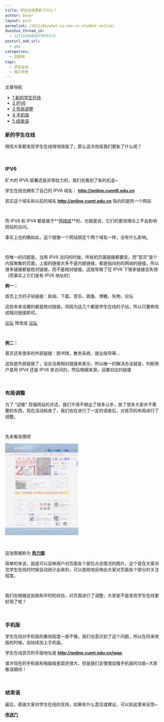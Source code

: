```yaml
---
title: 学生在线更新了什么？
author: Dozer
layout: post
permalink: /2011/04/what-is-new-in-student-online/
duoshuo_thread_id:
  - 1171159103977075173
posturl_add_url:
  - yes
categories:
  - 互联网
tags:
  - 学生在线
  - 翔工作室
---
```

<div id="toc_container" class="no_bullets">
  <p class="toc_title">
    文章导航
  </p>
  
  <ul class="toc_list">
    <li>
      <a href="#i"><span class="toc_number toc_depth_1">1</span> 新的学生在线</a>
    </li>
    <li>
      <a href="#IPV6"><span class="toc_number toc_depth_1">2</span> IPV6</a>
    </li>
    <li>
      <a href="#i-2"><span class="toc_number toc_depth_1">3</span> 布局调整</a>
    </li>
    <li>
      <a href="#i-3"><span class="toc_number toc_depth_1">4</span> 手机版</a>
    </li>
    <li>
      <a href="#i-4"><span class="toc_number toc_depth_1">5</span> 结束语</a>
    </li>
  </ul>
</div>

### <span id="i">新的学生在线</span>

相信大家都发现学生在线悄悄改版了，那么这次改版我们更新了什么呢？

&nbsp;

### <span id="IPV6">IPV6</span>

矿大的 IPV6 部署还是非常给力的，我们也看到了新的机会~

学生在线也拥有了自己的 IPV6 域名： **<a href="http://online.cumt6.edu.cn" target="_blank">http://online.cumt6.edu.cn</a>**

其实这个域名和以前的域名 **<a href="http://online.cumt.edu.cn" target="_blank">http://online.cumt.edu.cn</a>** 指向的是同一个网站

&nbsp;

而 IPV6 和 IPV4 都是属于**<a href="http://baike.baidu.com/view/239600.htm#sub239600" target="_blank">网络层</a>**的，也就是说，它们的更改理论上不会影响网站的访问。

事实上也的确如此，这个就像一个网站绑定个两个域名一样，没有什么影响。

&nbsp;

但唯一的问题是，当用 IPV6 访问的时候，所有的页面链接都要变，而“首页”是个内容聚集的页面，上面的链接大多不是内部链接，都是指向别的网站的链接，所以很多链接都是绝对链接，而不是相对链接。这就导致了在 IPV6 下很多链接会失效（而事实上它们是有 IPV6 地址的）

<!--more-->

**例一：**

首页上方的子站链接：新闻、下载、音乐、跳蚤、博雅、失物、论坛

这些本来设置的都是绝对链接，但因为这几个都是学生在线的子站，所以只要修改成相对链接即可。

<a href=&#8221;http://online.cumt.edu.cn/discuz&#8221;>论坛</a> 修改成 <a href=&#8221;/discuz&#8221;>论坛</a>

&nbsp;

**例二：**

首页还有很多的外部链接：图书馆，教务系统，就业指导等…

这些是外部链接了，没办法用相对链接来表示，所以唯一的解决办法就是，判断用户是用 IPV4 还是 IPV6 来访问的，然后根据来源，设置对应的链接

&nbsp;

### <span id="i-2">布局调整</span>

为了 “迎接“ 百强网站的评选，我们不得不做出了很多让步，放了很多大家并不需要的东西，现在活动结束了，我们也在进行了一定的调查后，对首页的布局进行了调整。

&nbsp;

先来看张图吧

[<img class="alignnone size-medium wp-image-297" title="online" alt="" src="/uploads/2011/04/online-240x300.png" width="240" height="300" />][1]

&nbsp;

这张图被称为 **<a href="http://baike.baidu.com/view/3668215.html?fromTaglist#sub3668215" target="_blank">热力图</a>**

简单的来说，就是可以反映用户对页面各个部位点击情况的图片，这个是在大家浏览学生在线的时候自动统计出来的，可以直观地反映出大家对页面各个部分的关注程度。

&nbsp;

我们也根据这张图和平时的经验，对页面进行了调整，大家是不是发现学生在线更好用了呢？

&nbsp;

### <span id="i-3">手机版</span>

学生在线对手机版的重视程度一直不够，我们也意识到了这个问题，所以在将来改版的时候，会陆续加上手机版。

学生在线首页的手版地址是 **<a href="http://online.cumt.edu.cn/wap" target="_blank">http://online.cumt.edu.cn/wap</a>**

或许现在的手机版和电脑版差距还很大，但是我们会慢慢加强手机版的功能~大家敬请期待！

&nbsp;

### <span id="i-4">结束语</span>

最后，感谢大家对学生在线的支持，如果有什么意见或建议，可以到这里来反馈~

<a href="http://online.cumt.edu.cn/FlyingStudio/?page_id=360" target="_blank"><strong>传送门</strong></a>

 [1]: http://www.dozer.cc/wp-content/uploads/2011/04/online.png